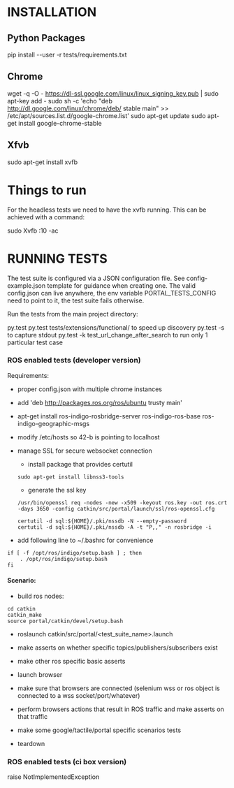 INSTALLATION
=============

Python Packages
--------------

pip install --user -r tests/requirements.txt

Chrome
--------------

wget -q -O - https://dl-ssl.google.com/linux/linux_signing_key.pub | sudo apt-key add -
sudo sh -c 'echo "deb http://dl.google.com/linux/chrome/deb/ stable main" >> /etc/apt/sources.list.d/google-chrome.list'
sudo apt-get update
sudo apt-get install google-chrome-stable

Xfvb
--------------
 
sudo apt-get install xvfb

Things to run
==============

For the headless tests we need to have the xvfb running. This can be achieved with a command: 

sudo Xvfb :10 -ac

RUNNING TESTS
==============

The test suite is configured via a JSON configuration file.
See config-example.json template for guidance
when creating one.
The valid config.json can live anywhere, the env
variable PORTAL_TESTS_CONFIG need to point to it,
the test suite fails otherwise.

Run the tests from the main project directory:

py.test
py.test tests/extensions/functional/ to speed up discovery
py.test -s to capture stdout
py.test -k test_url_change_after_search to run only 1 particular test case

### ROS enabled tests (developer version)

Requirements:

- proper config.json with multiple chrome instances
- add 'deb http://packages.ros.org/ros/ubuntu trusty main'
- apt-get install ros-indigo-rosbridge-server ros-indigo-ros-base ros-indigo-geographic-msgs
- modify /etc/hosts so 42-b is pointing to localhost
- manage SSL for secure websocket connection
  - install package that provides certutil
  ```
  sudo apt-get install libnss3-tools
  ```
  - generate the ssl key
  ```
  /usr/bin/openssl req -nodes -new -x509 -keyout ros.key -out ros.crt -days 3650 -config catkin/src/portal/launch/ssl/ros-openssl.cfg
  ```

  ```
  certutil -d sql:${HOME}/.pki/nssdb -N --empty-password
  certutil -d sql:${HOME}/.pki/nssdb -A -t "P,," -n rosbridge -i 
  ```

- add following line to ~/.bashrc for convenience
```
if [ -f /opt/ros/indigo/setup.bash ] ; then
    . /opt/ros/indigo/setup.bash
fi
```

#### Scenario:

- build ros nodes:

```
cd catkin
catkin_make
source portal/catkin/devel/setup.bash
```

- roslaunch catkin/src/portal/<test_suite_name>.launch

- make asserts on whether specific topics/publishers/subscribers exist
- make other ros specific basic asserts
- launch browser
- make sure that browsers are connected (selenium wss or ros object is connected to a wss socket/port/whatever)
- perform browsers actions that result in ROS traffic and make asserts on that traffic
- make some google/tactile/portal specific scenarios tests

- teardown

### ROS enabled tests (ci box version)

raise NotImplementedException
